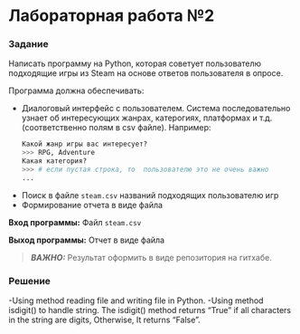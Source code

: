 # Лабораторная работа  №2

### Задание
Написать программу на Python, которая советует пользователю подходящие игры из Steam на основе ответов пользователя в опросе.

Программа должна обеспечивать:
* Диалоговый интерфейс с пользователем. Система последовательно узнает об интересующих жанрах, катерогиях, платформах и т.д. (соответственно полям в csv файле). Например:
    ```python
    Какой жанр игры вас интересует?
    >>> RPG, Adventure
    Какая категория?
    >>> # если пустая строка, то  пользователю это не очень важно
    ...
    ```
* Поиск в файле `steam.csv` названий подходящих пользователю игр
* Формирование отчета в виде файла

**Вход программы:**
Файл `steam.csv`

**Выход программы:**
Отчет в виде файла
> **_ВАЖНО:_**
Результат оформить в виде репозитория на гитхабе.
### Решение
 -Using method reading file and writing file in Python.
 -Using method isdigit() to handle string. The isdigit() method returns “True” if all characters in the string are digits, Otherwise, It returns “False”. 
